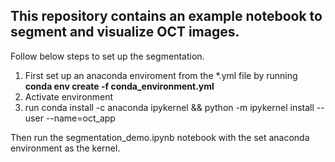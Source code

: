 ## This repository contains an example notebook to segment and visualize OCT images. 

Follow below steps to set up the segmentation.

1. First set up an anaconda enviroment from the *.yml file by running **conda env create -f conda_environment.yml**
2. Activate environment
3. run conda install -c anaconda ipykernel && python -m ipykernel install --user --name=oct_app

Then run the segmentation_demo.ipynb notebook with the set anaconda environment as the kernel.



